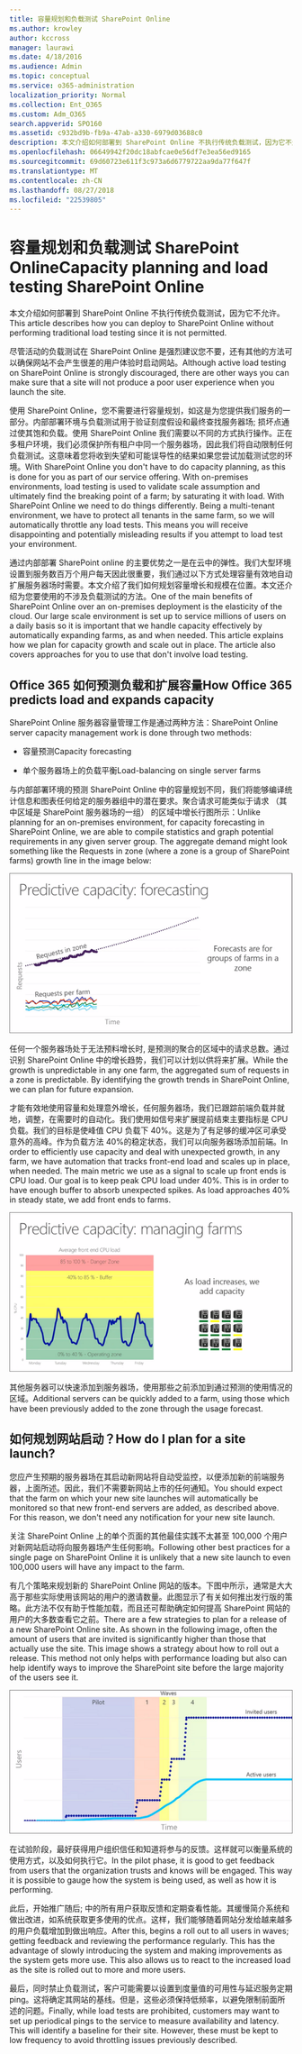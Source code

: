 ```yaml
---
title: 容量规划和负载测试 SharePoint Online
ms.author: krowley
author: kccross
manager: laurawi
ms.date: 4/18/2016
ms.audience: Admin
ms.topic: conceptual
ms.service: o365-administration
localization_priority: Normal
ms.collection: Ent_O365
ms.custom: Adm_O365
search.appverid: SPO160
ms.assetid: c932bd9b-fb9a-47ab-a330-6979d03688c0
description: 本文介绍如何部署到 SharePoint Online 不执行传统负载测试，因为它不允许。
ms.openlocfilehash: 06649942f20dc18abfcae0e56df7e3ea56ed9165
ms.sourcegitcommit: 69d60723e611f3c973a6d6779722aa9da77f647f
ms.translationtype: MT
ms.contentlocale: zh-CN
ms.lasthandoff: 08/27/2018
ms.locfileid: "22539805"
---
```

# <a name="capacity-planning-and-load-testing-sharepoint-online"></a><span data-ttu-id="17643-103">容量规划和负载测试 SharePoint Online</span><span class="sxs-lookup"><span data-stu-id="17643-103">Capacity planning and load testing SharePoint Online</span></span>

<span data-ttu-id="17643-104">本文介绍如何部署到 SharePoint Online 不执行传统负载测试，因为它不允许。</span><span class="sxs-lookup"><span data-stu-id="17643-104">This article describes how you can deploy to SharePoint Online without performing traditional load testing since it is not permitted.</span></span>
  
<span data-ttu-id="17643-105">尽管活动的负载测试在 SharePoint Online 是强烈建议您不要，还有其他的方法可以确保网站不会产生很差的用户体验时启动网站。</span><span class="sxs-lookup"><span data-stu-id="17643-105">Although active load testing on SharePoint Online is strongly discouraged, there are other ways you can make sure that a site will not produce a poor user experience when you launch the site.</span></span> 
  
<span data-ttu-id="17643-p101">使用 SharePoint Online，您不需要进行容量规划，如这是为您提供我们服务的一部分。内部部署环境与负载测试用于验证刻度假设和最终查找服务器场; 损坏点通过使其饱和负载。使用 SharePoint Online 我们需要以不同的方式执行操作。正在多租户环境，我们必须保护所有租户中同一个服务器场，因此我们将自动限制任何负载测试。这意味着您将收到失望和可能误导性的结果如果您尝试加载测试您的环境。</span><span class="sxs-lookup"><span data-stu-id="17643-p101">With SharePoint Online you don't have to do capacity planning, as this is done for you as part of our service offering. With on-premises environments, load testing is used to validate scale assumption and ultimately find the breaking point of a farm; by saturating it with load. With SharePoint Online we need to do things differently. Being a multi-tenant environment, we have to protect all tenants in the same farm, so we will automatically throttle any load tests. This means you will receive disappointing and potentially misleading results if you attempt to load test your environment.</span></span>
  
<span data-ttu-id="17643-p102">通过内部部署 SharePoint online 的主要优势之一是在云中的弹性。我们大型环境设置到服务数百万个用户每天因此很重要，我们通过以下方式处理容量有效地自动扩展服务器场时需要。本文介绍了我们如何规划容量增长和规模在位置。本文还介绍为您要使用的不涉及负载测试的方法。</span><span class="sxs-lookup"><span data-stu-id="17643-p102">One of the main benefits of SharePoint Online over an on-premises deployment is the elasticity of the cloud. Our large scale environment is set up to service millions of users on a daily basis so it is important that we handle capacity effectively by automatically expanding farms, as and when needed. This article explains how we plan for capacity growth and scale out in place. The article also covers approaches for you to use that don't involve load testing.</span></span>
  
## <a name="how-office-365-predicts-load-and-expands-capacity"></a><span data-ttu-id="17643-115">Office 365 如何预测负载和扩展容量</span><span class="sxs-lookup"><span data-stu-id="17643-115">How Office 365 predicts load and expands capacity</span></span>

<span data-ttu-id="17643-116">SharePoint Online 服务器容量管理工作是通过两种方法：</span><span class="sxs-lookup"><span data-stu-id="17643-116">SharePoint Online server capacity management work is done through two methods:</span></span>
  
- <span data-ttu-id="17643-117">容量预测</span><span class="sxs-lookup"><span data-stu-id="17643-117">Capacity forecasting</span></span>
    
- <span data-ttu-id="17643-118">单个服务器场上的负载平衡</span><span class="sxs-lookup"><span data-stu-id="17643-118">Load-balancing on single server farms</span></span>
    
<span data-ttu-id="17643-p103">与内部部署环境的预测 SharePoint Online 中的容量规划不同，我们将能够编译统计信息和图表任何给定的服务器组中的潜在要求。聚合请求可能类似于请求 （其中区域是 SharePoint 服务器场的一组） 的区域中增长行图所示：</span><span class="sxs-lookup"><span data-stu-id="17643-p103">Unlike planning for an on-premises environment, for capacity forecasting in SharePoint Online, we are able to compile statistics and graph potential requirements in any given server group. The aggregate demand might look something like the Requests in zone (where a zone is a group of SharePoint farms) growth line in the image below:</span></span>
  
![显示预测容量的图表：预测](media/ca800cb6-cc59-451f-98bd-55e035489af3.png)
  
<span data-ttu-id="17643-p104">任何一个服务器场处于无法预料增长时, 是预测的聚合的区域中的请求总数。通过识别 SharePoint Online 中的增长趋势，我们可以计划以供将来扩展。</span><span class="sxs-lookup"><span data-stu-id="17643-p104">While the growth is unpredictable in any one farm, the aggregated sum of requests in a zone is predictable. By identifying the growth trends in SharePoint Online, we can plan for future expansion.</span></span>
  
<span data-ttu-id="17643-p105">才能有效地使用容量和处理意外增长，任何服务器场，我们已跟踪前端负载并就地，调整，在需要时的自动化。我们使用如信号来扩展提前结束主要指标是 CPU 负载。我们的目标是使峰值 CPU 负载下 40%。这是为了有足够的缓冲区可承受意外的高峰。作为负载方法 40%的稳定状态，我们可以向服务器场添加前端。</span><span class="sxs-lookup"><span data-stu-id="17643-p105">In order to efficiently use capacity and deal with unexpected growth, in any farm, we have automation that tracks front-end load and scales up in place, when needed. The main metric we use as a signal to scale up front ends is CPU load. Our goal is to keep peak CPU load under 40%. This is in order to have enough buffer to absorb unexpected spikes. As load approaches 40% in steady state, we add front ends to farms.</span></span>
  
![显示预测容量的图表：管理场](media/6b2a8c63-24c1-4504-b7a3-3d3b3be2583a.png)
  
<span data-ttu-id="17643-130">其他服务器可以快速添加到服务器场，使用那些之前添加到通过预测的使用情况的区域。</span><span class="sxs-lookup"><span data-stu-id="17643-130">Additional servers can be quickly added to a farm, using those which have been previously added to the zone through the usage forecast.</span></span> 
  
## <a name="how-do-i-plan-for-a-site-launch"></a><span data-ttu-id="17643-131">如何规划网站启动？</span><span class="sxs-lookup"><span data-stu-id="17643-131">How do I plan for a site launch?</span></span>

<span data-ttu-id="17643-p106">您应产生预期的服务器场在其启动新网站将自动受监控，以便添加新的前端服务器，上面所述。因此，我们不需要新网站上市的任何通知。</span><span class="sxs-lookup"><span data-stu-id="17643-p106">You should expect that the farm on which your new site launches will automatically be monitored so that new front-end servers are added, as described above. For this reason, we don't need any notification for your new site launch.</span></span>
  
<span data-ttu-id="17643-134">关注 SharePoint Online 上的单个页面的其他最佳实践不太甚至 100,000 个用户对新网站启动将向服务器场产生任何影响。</span><span class="sxs-lookup"><span data-stu-id="17643-134">Following other best practices for a single page on SharePoint Online it is unlikely that a new site launch to even 100,000 users will have any impact to the farm.</span></span>
  
<span data-ttu-id="17643-p107">有几个策略来规划新的 SharePoint Online 网站的版本。下图中所示，通常是大大高于那些实际使用该网站的用户的邀请数量。此图显示了有关如何推出发行版的策略。此方法不仅有助于性能加载，而且还可帮助确定如何提高 SharePoint 网站的用户的大多数查看它之前。</span><span class="sxs-lookup"><span data-stu-id="17643-p107">There are a few strategies to plan for a release of a new SharePoint Online site. As shown in the following image, often the amount of users that are invited is significantly higher than those that actually use the site. This image shows a strategy about how to roll out a release. This method not only helps with performance loading but also can help identify ways to improve the SharePoint site before the large majority of the users see it.</span></span>
  
![显示受邀并且处于活动状态的用户的图形](media/0bc14a20-9420-4986-b9b9-fbcd2c6e0fb9.png)
  
<span data-ttu-id="17643-p108">在试验阶段，最好获得用户组织信任和知道将参与的反馈。这样就可以衡量系统的使用方式，以及如何执行它。</span><span class="sxs-lookup"><span data-stu-id="17643-p108">In the pilot phase, it is good to get feedback from users that the organization trusts and knows will be engaged. This way it is possible to gauge how the system is being used, as well as how it is performing.</span></span>
  
<span data-ttu-id="17643-p109">此后，开始推广随后; 中的所有用户获取反馈和定期查看性能。其缓慢简介系统和做出改进，如系统获取更多使用的优点。这样，我们能够随着网站分发给越来越多的用户负载增加到做出响应。</span><span class="sxs-lookup"><span data-stu-id="17643-p109">After this, begins a roll out to all users in waves; getting feedback and reviewing the performance regularly. This has the advantage of slowly introducing the system and making improvements as the system gets more use. This also allows us to react to the increased load as the site is rolled out to more and more users.</span></span>
  
<span data-ttu-id="17643-p110">最后，同时禁止负载测试，客户可能需要以设置到度量值的可用性与延迟服务定期 ping。这将确定其网站的基线。但是，这些必须保持低频率，以避免限制前面所述的问题。</span><span class="sxs-lookup"><span data-stu-id="17643-p110">Finally, while load tests are prohibited, customers may want to set up periodical pings to the service to measure availability and latency. This will identify a baseline for their site. However, these must be kept to low frequency to avoid throttling issues previously described.</span></span>
  

